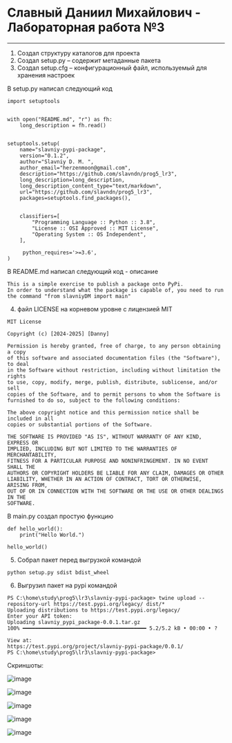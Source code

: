 # Славный Даниил Михайлович - Лабораторная работа №3

****

1. Создал структуру каталогов для проекта
2. Создал setup.py – содержит метаданные пакета
3. Создал setup.cfg – конфигурационный файл, используемый для хранения настроек

В setup.py написал следующий код 

```
import setuptools   


with open("README.md", "r") as fh:
    long_description = fh.read()


setuptools.setup(
    name="slavniy-pypi-package",
    version="0.1.2",
    author="Slavniy D. M. ",
    author_email="herzenmoon@gmail.com",
    description="https://github.com/slavndn/prog5_lr3",
    long_description=long_description,
    long_description_content_type="text/markdown",
    url="https://github.com/slavndn/prog5_lr3",
    packages=setuptools.find_packages(),
    
    
    classifiers=[
        "Programming Language :: Python :: 3.8",
        "License :: OSI Approved :: MIT License",
        "Operating System :: OS Independent",
    ],
    
     python_requires='>=3.6',
)
```

В README.md написал следующий код - описание 

```
This is a simple exercise to publish a package onto PyPi. 
In order to understand what the package is capable of, you need to run the command "from slavniyDM import main"
```

4. файл LICENSE на корневом уровне с лицензией MIT

```
MIT License

Copyright (c) [2024-2025] [Danny]

Permission is hereby granted, free of charge, to any person obtaining a copy
of this software and associated documentation files (the "Software"), to deal
in the Software without restriction, including without limitation the rights
to use, copy, modify, merge, publish, distribute, sublicense, and/or sell
copies of the Software, and to permit persons to whom the Software is
furnished to do so, subject to the following conditions:

The above copyright notice and this permission notice shall be included in all
copies or substantial portions of the Software.

THE SOFTWARE IS PROVIDED "AS IS", WITHOUT WARRANTY OF ANY KIND, EXPRESS OR
IMPLIED, INCLUDING BUT NOT LIMITED TO THE WARRANTIES OF MERCHANTABILITY,
FITNESS FOR A PARTICULAR PURPOSE AND NONINFRINGEMENT. IN NO EVENT SHALL THE
AUTHORS OR COPYRIGHT HOLDERS BE LIABLE FOR ANY CLAIM, DAMAGES OR OTHER
LIABILITY, WHETHER IN AN ACTION OF CONTRACT, TORT OR OTHERWISE, ARISING FROM,
OUT OF OR IN CONNECTION WITH THE SOFTWARE OR THE USE OR OTHER DEALINGS IN THE
SOFTWARE.
```

В main.py создал простую функцию 

```
def hello_world():
    print("Hello World.")

hello_world()
```

5. Собрал пакет перед выгрузкой командой

```
python setup.py sdist bdist_wheel 
```

6. Выгрузил пакет на pypi командой

```
PS C:\home\study\prog5\lr3\slavniy-pypi-package> twine upload --repository-url https://test.pypi.org/legacy/ dist/*
Uploading distributions to https://test.pypi.org/legacy/
Enter your API token: 
Uploading slavniy_pypi_package-0.0.1.tar.gz
100% ━━━━━━━━━━━━━━━━━━━━━━━━━━━━━━━━━━━━━━━━ 5.2/5.2 kB • 00:00 • ?

View at:
https://test.pypi.org/project/slavniy-pypi-package/0.0.1/
PS C:\home\study\prog5\lr3\slavniy-pypi-package> 
```

Скриншоты: 

![image](https://github.com/user-attachments/assets/a278c29e-7319-4a8e-95dc-07fe6f4092c1)

![image](https://github.com/user-attachments/assets/a55018e6-43c7-4507-bf12-143220fe4a2d)

![image](https://github.com/user-attachments/assets/857d6bb2-3780-400c-b586-e2e01db980e7)

![image](https://github.com/user-attachments/assets/a5f4aee8-8a18-4209-a947-e757734466c0)

![image](https://github.com/user-attachments/assets/d50a5772-9ee2-4dec-a186-2733f436c084)

